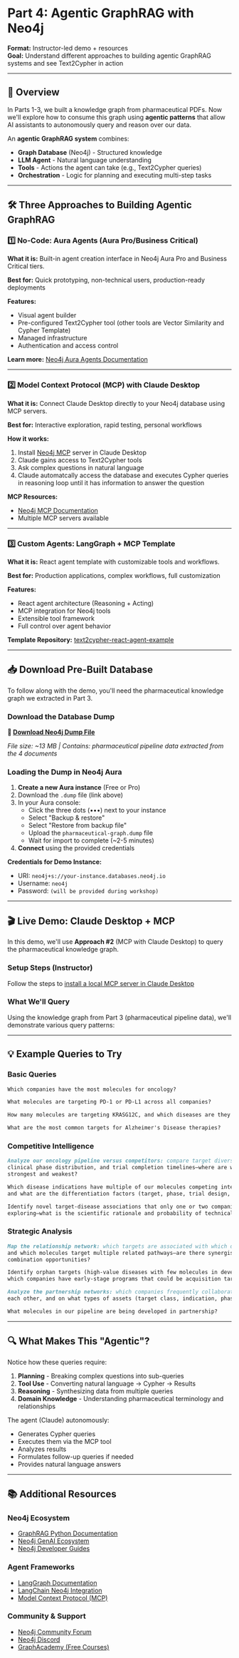 # Part 4: Agentic GraphRAG with Neo4j

**Format:** Instructor-led demo + resources  
**Goal:** Understand different approaches to building agentic GraphRAG systems and see Text2Cypher in action

---

## 🎯 Overview

In Parts 1-3, we built a knowledge graph from pharmaceutical PDFs. Now we'll explore how to consume this graph using **agentic patterns** that allow AI assistants to autonomously query and reason over our data.

An **agentic GraphRAG system** combines:
- **Graph Database** (Neo4j) - Structured knowledge
- **LLM Agent** - Natural language understanding
- **Tools** - Actions the agent can take (e.g., Text2Cypher queries)
- **Orchestration** - Logic for planning and executing multi-step tasks

---

## 🛠️ Three Approaches to Building Agentic GraphRAG

### 1️⃣ No-Code: Aura Agents (Aura Pro/Business Critical)

**What it is:** Built-in agent creation interface in Neo4j Aura Pro and Business Critical tiers.

**Best for:** Quick prototyping, non-technical users, production-ready deployments

**Features:**
- Visual agent builder
- Pre-configured Text2Cypher tool (other tools are Vector Similarity and Cypher Template)
- Managed infrastructure
- Authentication and access control

**Learn more:** [Neo4j Aura Agents Documentation](https://neo4j.com/developer/genai-ecosystem/aura-agent/)

---

### 2️⃣ Model Context Protocol (MCP) with Claude Desktop

**What it is:** Connect Claude Desktop directly to your Neo4j database using MCP servers.

**Best for:** Interactive exploration, rapid testing, personal workflows

**How it works:**
1. Install [Neo4j MCP](https://github.com/neo4j-contrib/mcp-neo4j/tree/main/servers/mcp-neo4j-cypher) server in Claude Desktop
2. Claude gains access to Text2Cypher tools 
3. Ask complex questions in natural language
4. Claude automatcally access the database and executes Cypher queries in reasoning loop until it has information to answer the question

**MCP Resources:**
- [Neo4j MCP Documentation](https://neo4j.com/developer/genai-ecosystem/model-context-protocol-mcp/)
- Multiple MCP servers available


---

### 3️⃣ Custom Agents: LangGraph + MCP Template

**What it is:** React agent template with customizable tools and workflows.

**Best for:** Production applications, complex workflows, full customization

**Features:**
- React agent architecture (Reasoning + Acting)
- MCP integration for Neo4j tools
- Extensible tool framework
- Full control over agent behavior

**Template Repository:** [text2cypher-react-agent-example](https://github.com/neo4j-field/text2cypher-react-agent-example)


---

## 📥 Download Pre-Built Database

To follow along with the demo, you'll need the pharmaceutical knowledge graph we extracted in Part 3.

### Download the Database Dump

**🔗 [Download Neo4j Dump File](https://drive.google.com/file/d/1Ma9Cvq-COHsQvEBh2kKcLou8OgOcSLLT/view?usp=sharing)**

*File size: ~13 MB | Contains: pharmaceutical pipeline data extracted from the 4 documents*

### Loading the Dump in Neo4j Aura

1. **Create a new Aura instance** (Free or Pro)
2. Download the `.dump` file (link above)
3. In your Aura console:
   - Click the three dots (•••) next to your instance
   - Select "Backup & restore"
   - Select "Restore from backup file"
   - Upload the `pharmaceutical-graph.dump` file
   - Wait for import to complete (~2-5 minutes)
4. **Connect** using the provided credentials

**Credentials for Demo Instance:**
- URI: `neo4j+s://your-instance.databases.neo4j.io`
- Username: `neo4j`
- Password: `(will be provided during workshop)`

---

## 🎬 Live Demo: Claude Desktop + MCP

In this demo, we'll use **Approach #2** (MCP with Claude Desktop) to query the pharmaceutical knowledge graph.

### Setup Steps (Instructor)
Follow the steps to [install a local MCP server in Claude Desktop](https://github.com/neo4j-contrib/mcp-neo4j/tree/main/servers/mcp-neo4j-cypher#-usage-with-claude-desktop)

### What We'll Query

Using the knowledge graph from Part 3 (pharmaceutical pipeline data), we'll demonstrate various query patterns:

---

## 💡 Example Queries to Try

### Basic Queries

```markdown
Which companies have the most molecules for oncology?
```

```markdown
What molecules are targeting PD-1 or PD-L1 across all companies?
```

```markdown
How many molecules are targeting KRASG12C, and which diseases are they treating?
```

```markdown
What are the most common targets for Alzheimer's Disease therapies?
```

### Competitive Intelligence

```markdown
Analyze our oncology pipeline versus competitors: compare target diversity, 
clinical phase distribution, and trial completion timelines—where are we 
strongest and weakest?
```

```markdown
Which disease indications have multiple of our molecules competing internally, 
and what are the differentiation factors (target, phase, trial design, endpoints)?
```

```markdown
Identify novel target-disease associations that only one or two companies are 
exploring—what is the scientific rationale and probability of technical success?
```

### Strategic Analysis

```markdown
Map the relationship network: which targets are associated with which diseases, 
and which molecules target multiple related pathways—are there synergistic 
combination opportunities?
```

```markdown
Identify orphan targets (high-value diseases with few molecules in development)—
which companies have early-stage programs that could be acquisition targets?
```

```markdown
Analyze the partnership networks: which companies frequently collaborate with 
each other, and on what types of assets (target class, indication, phase)?
```

```markdown
What molecules in our pipeline are being developed in partnership?
```

---

## 🔍 What Makes This "Agentic"?

Notice how these queries require:

1. **Planning** - Breaking complex questions into sub-queries
2. **Tool Use** - Converting natural language → Cypher → Results
3. **Reasoning** - Synthesizing data from multiple queries
4. **Domain Knowledge** - Understanding pharmaceutical terminology and relationships

The agent (Claude) autonomously:
- Generates Cypher queries
- Executes them via the MCP tool
- Analyzes results
- Formulates follow-up queries if needed
- Provides natural language answers


---

## 📚 Additional Resources

### Neo4j Ecosystem
- [GraphRAG Python Documentation](https://neo4j.com/docs/neo4j-graphrag-python)
- [Neo4j GenAI Ecosystem](https://neo4j.com/developer/genai-ecosystem/)
- [Neo4j Developer Guides](https://neo4j.com/developer/)

### Agent Frameworks
- [LangGraph Documentation](https://langchain-ai.github.io/langgraph/)
- [LangChain Neo4j Integration](https://python.langchain.com/docs/integrations/providers/neo4j)
- [Model Context Protocol (MCP)](https://modelcontextprotocol.io/)

### Community & Support
- [Neo4j Community Forum](https://community.neo4j.com/)
- [Neo4j Discord](https://discord.gg/neo4j)
- [GraphAcademy (Free Courses)](https://graphacademy.neo4j.com/)
